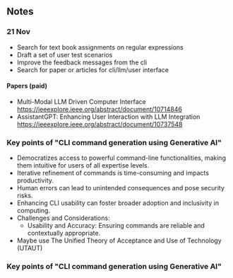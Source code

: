 ## Notes

### 21 Nov
- Search for text book assignments on regular expressions
- Draft a set of user test scenarios
- Improve the feedback messages from the cli
- Search for paper or articles for cli/llm/user interface

#### Papers (paid)
- Multi-Modal LLM Driven Computer Interface https://ieeexplore.ieee.org/abstract/document/10714846
- AssistantGPT: Enhancing User Interaction with LLM Integration https://ieeexplore.ieee.org/abstract/document/10737548

### Key points of "CLI command generation using Generative AI"

- Democratizes access to powerful command-line functionalities, making them intuitive for users of all expertise levels.
- Iterative refinement of commands is time-consuming and impacts productivity.
- Human errors can lead to unintended consequences and pose security risks.
- Enhancing CLI usability can foster broader adoption and inclusivity in computing.
- Challenges and Considerations:
  - Usability and Accuracy: Ensuring commands are reliable and contextually appropriate.
- Maybe use The Unified Theory of Acceptance and Use of Technology (UTAUT)

### Key points of "CLI command generation using Generative AI"
